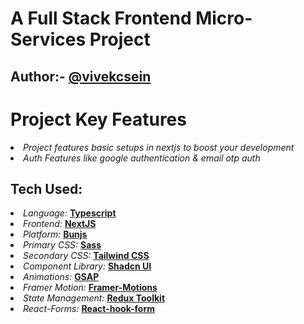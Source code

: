 <h1>
A Full Stack Frontend Micro-Services Project
</h1>

<h2>Author:- <a target="_blank" href="https://github.com/vivekcsein">@vivekcsein</a> </h2>

<h1>Project Key Features</h1>

<li><i>Project features basic setups in nextjs to boost your development</i> </li>
<li><i>Auth Features like google authentication & email otp auth </i></li>

<h2>Tech Used: </h2>

<li> <i>Language:</i> <b><a target="_blank"href="https://www.typescriptlang.org/">Typescript</a></b></li>

<li> <i>Frontend:</i> <b><a target="_blank"href="https://nextjs.org/">NextJS</a></b></li>

<li> <i>Platform:</i> <b><a target="_blank"href="https://bun.sh/">Bunjs</a></b></li>

<li> <i>Primary CSS:</i> <b><a target="_blank"href="https://sass-lang.com/"> Sass</a></b></li>

<li> <i>Secondary CSS:</i> <b><a target="_blank"href="https://tailwindcss.com/">Tailwind CSS</a></b></li>

<li> <i>Component Library:</i> <b><a target="_blank"href="https://ui.shadcn.com/">Shadcn UI</a></b></li>

<li> <i>Animations:</i> <b><a target="_blank"href="https://gsap.com/">GSAP</a></b></li>

<li> <i>Framer Motion:</i> <b><a target="_blank"href="https://motion.dev/">Framer-Motions</a></b></li>

<li> <i>State Management:</i> <b><a target="_blank"href="https://www.npmjs.com/package/@reduxjs/toolkit">Redux Toolkit</a></b></li>

<li> <i>React-Forms:</i> <b><a target="_blank"href="https://www.npmjs.com/package/react-hook-form">React-hook-form</a></b></li>
